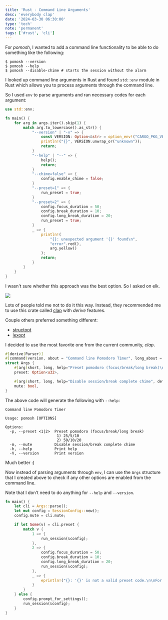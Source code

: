 ```yaml
---
title: 'Rust - Command Line Arguments'
desc: 'everybody clap'
date: '2024-03-30 06:30:00'
type: 'tech'
note: 'permanent'
tags: ['#rust', 'cli']
---
```


For _pomosh_, I wanted to add a command line functionality to be able to do something like the following:

```shell
$ pomosh --version
$ pomosh --help
$ pomosh --disable-chime # starts the session without the alarm
```

I looked up command line arguments in Rust and found `std::env` module in Rust which allows you to process arguments through the command line.

So I used `env` to parse arguments and ran necessary codes for each argument:
```rust
use std::env;

fn main() {
    for arg in args.iter().skip(1) {
        match arg.to_lowercase().as_str() {
            "--version" | "-v" => {
                const VERSION: Option<&str> = option_env!("CARGO_PKG_VERSION");
                println!("{}", VERSION.unwrap_or("unknown"));
                return;
            }
            "--help" | "--" => {
                help();
                return;
            }
            "--chime=false" => {
                config.enable_chime = false;
            }
            "--preset=1" => {
                run_preset = true;
            }
            "--preset=2" => {
                config.focus_duration = 50;
                config.break_duration = 10;
                config.long_break_duration = 20;
                run_preset = true;
            }
            _ => {
                println!(
                    "{}: unexpected argument '{}' found\n",
                    "error".red(),
                    arg.yellow()
                );
                return;
            }
        }
    }
}
```

I wasn't sure whether this approach was the best option. So I asked on elk.

![](/images/2403300609/elk-command-line-args.webp)

Lots of people told me not to do it this way. Instead, they recommended me to use this crate called [clap](https://docs.rs/clap/latest/clap/index.html) with _derive_ features.

Couple others preferred something different:
- [structopt](https://crates.io/crates/structopt)
- [lexopt](https://docs.rs/lexopt/latest/lexopt/)

I decided to use the most favorite one from the current community, _clap_.

```rust
#[derive(Parser)]
#[command(version, about = "Command line Pomodoro Timer", long_about = None)]
struct Args {
    #[arg(short, long, help="Preset pomodoro (focus/break/long break)\n 1) 25/5/10\n 2) 50/10/20", value_name = "1|2" )]
    preset: Option<u32>,

    #[arg(short, long, help="Disable session/break complete chime", default_value_t = false)]
    mute: bool,
}
```

The above code will generate the following with `--help`:

```textfile
Command line Pomodoro Timer

Usage: pomosh [OPTIONS]

Options:
  -p, --preset <1|2>  Preset pomodoro (focus/break/long break)
                       1) 25/5/10
                       2) 50/10/20
  -m, --mute          Disable session/break complete chime
  -h, --help          Print help
  -V, --version       Print version
```

Much better :)

Now instead of parsing arguments through `env`, I can use the `Args` structure that I created above to check if any other options are enabled from the command line.

Note that I don't need to do anything for `--help` and `--version`.

```rust
fn main() {
    let cli = Args::parse();
    let mut config = SessionConfig::new();
    config.mute = cli.mute;

    if let Some(v) = cli.preset {
        match v {
            1 => {
                run_session(&config);
            },
            2 => {
                config.focus_duration = 50;
                config.break_duration = 10;
                config.long_break_duration = 20;
                run_session(&config);
            },
            _ => {
                eprintln!("{}: '{}' is not a valid preset code.\n\nFor more information, try 'pomosh --help'", "error".red(), v);
            }
        }
    } else {
        config.prompt_for_settings();
        run_session(&config);
    }
}

```